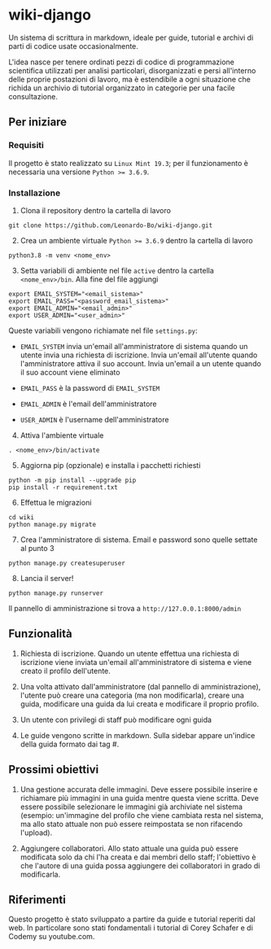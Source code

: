# wiki-django 

Un sistema di scrittura in markdown, ideale per guide, tutorial e archivi di parti di codice usate occasionalmente. 

L'idea nasce per tenere ordinati pezzi di codice di programmazione scientifica utilizzati per analisi particolari, disorganizzati e persi all'interno delle proprie postazioni di lavoro, ma è estendibile a ogni situazione che richida un archivio di tutorial organizzato in categorie per una facile consultazione.


## Per iniziare

### Requisiti  

Il progetto è stato realizzato su ```Linux Mint 19.3```; per il funzionamento è necessaria una versione ```Python >= 3.6.9```.

### Installazione 

1. Clona il repository dentro la cartella di lavoro

```
git clone https://github.com/Leonardo-Bo/wiki-django.git
```

2. Crea un ambiente virtuale ```Python >= 3.6.9``` dentro la cartella di lavoro

```
python3.8 -m venv <nome_env>
```

3. Setta variabili di ambiente nel file ```active``` dentro la cartella ```<nome_env>/bin```. Alla fine del file aggiungi

```
export EMAIL_SYSTEM="<email_sistema>"
export EMAIL_PASS="<password_email_sistema>"
export EMAIL_ADMIN="<email_admin>"
export USER_ADMIN="<user_admin>"
```

Queste variabili vengono richiamate nel file ```settings.py```:

* ```EMAIL_SYSTEM``` invia un'email all'amministratore di sistema quando un utente invia una richiesta di iscrizione. Invia un'email all'utente quando l'amministratore attiva il suo account. Invia un'email a un utente quando il suo account viene eliminato

* ```EMAIL_PASS``` è la password di ```EMAIL_SYSTEM```

* ```EMAIL_ADMIN``` è l'email dell'amministratore

* ```USER_ADMIN``` è l'username dell'amministratore

4. Attiva l'ambiente virtuale

```
. <nome_env>/bin/activate
```

5. Aggiorna pip (opzionale) e installa i pacchetti richiesti

```
python -m pip install --upgrade pip
pip install -r requirement.txt
```

6. Effettua le migrazioni

```
cd wiki
python manage.py migrate
```

7. Crea l'amministratore di sistema. Email e password sono quelle settate al punto 3

```
python manage.py createsuperuser
```

8. Lancia il server!

```
python manage.py runserver
```

Il pannello di amministrazione si trova a ```http://127.0.0.1:8000/admin```

## Funzionalità 

1. Richiesta di iscrizione. Quando un utente effettua una richiesta di iscrizione viene inviata un'email all'amministratore di sistema e viene creato il profilo dell'utente. 

2. Una volta attivato dall'amministratore (dal pannello di amministrazione), l'utente può creare una categoria (ma non modificarla), creare una guida, modificare una guida da lui creata e modificare il proprio profilo.

3. Un utente con privilegi di staff può modificare ogni guida

4. Le guide vengono scritte in markdown. Sulla sidebar appare un'indice della guida formato dai tag \#.

## Prossimi obiettivi 

1. Una gestione accurata delle immagini. Deve essere possibile inserire e richiamare più immagini in una guida mentre questa viene scritta. Deve essere possibile selezionare le immagini già archiviate nel sistema (esempio: un'immagine del profilo che viene cambiata resta nel sistema, ma allo stato attuale non può essere reimpostata se non rifacendo l'upload).

2. Aggiungere collaboratori. Allo stato attuale una guida può essere modificata solo da chi l'ha creata e dai membri dello staff; l'obiettivo è che l'autore di una guida possa aggiungere dei collaboratori in grado di modificarla.

## Riferimenti 

Questo progetto è stato sviluppato a partire da guide e tutorial reperiti dal web. In particolare sono stati fondamentali i tutorial di Corey Schafer e di Codemy su youtube.com.
